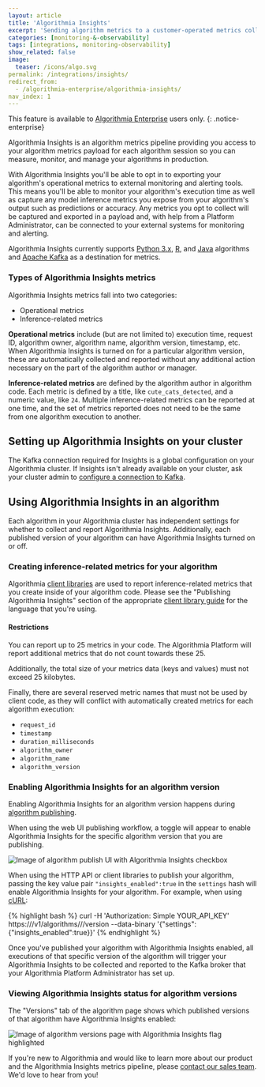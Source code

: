 ```yaml
---
layout: article
title: 'Algorithmia Insights'
excerpt: 'Sending algorithm metrics to a customer-operated metrics collection system'
categories: [monitoring-&-observability]
tags: [integrations, monitoring-observability]
show_related: false
image:
  teaser: /icons/algo.svg
permalink: /integrations/insights/
redirect_from:
  - /algorithmia-enterprise/algorithmia-insights/
nav_index: 1
---
```


This feature is available to [Algorithmia Enterprise](/enterprise) users only.
{: .notice-enterprise}

Algorithmia Insights is an algorithm metrics pipeline providing you access to your algorithm metrics payload for each algorithm session so you can measure, monitor, and manage your algorithms in production.

With Algorithmia Insights you'll be able to opt in to exporting your algorithm's operational metrics to external monitoring and alerting tools. This means you'll be able to monitor your algorithm's execution time as well as capture any model inference metrics you expose from your algorithm's output such as predictions or accuracy. Any metrics you opt to collect will be captured and exported in a payload and, with help from a Platform Administrator, can be connected to your external systems for monitoring and alerting.

Algorithmia Insights currently supports [Python 3.x](../clients/python#publishing-algorithmia-insights), [R](../clients/r#publishing-algorithmia-insights), and [Java](../clients/java#publishing-algorithmia-insights) algorithms and [Apache Kafka](https://kafka.apache.org/) as a destination for metrics.

### Types of Algorithmia Insights metrics

Algorithmia Insights metrics fall into two categories:

- Operational metrics
- Inference-related metrics

**Operational metrics** include (but are not limited to) execution time, request ID, algorithm owner, algorithm name, algorithm version, timestamp, etc. When Algorithmia Insights is turned on for a particular algorithm version, these are automatically collected and reported without any additional action necessary on the part of the algorithm author or manager.

**Inference-related metrics** are defined by the algorithm author in algorithm code. Each metric is defined by a title, like `cute_cats_detected`, and a numeric value, like `24`. Multiple inference-related metrics can be reported at one time, and the set of metrics reported does not need to be the same from one algorithm execution to another.

## Setting up Algorithmia Insights on your cluster

The Kafka connection required for Insights is a global configuration on your Algorithmia cluster. If Insights isn't already available on your cluster, ask your cluster admin to [configure a connection to Kafka](https://training.algorithmia.com/exploring-the-admin-panel/687275).

## Using Algorithmia Insights in an algorithm

Each algorithm in your Algorithmia cluster has independent settings for whether to collect and report Algorithmia Insights. Additionally, each published version of your algorithm can have Algorithmia Insights turned on or off.

### Creating inference-related metrics for your algorithm

Algorithmia [client libraries](../clients) are used to report inference-related metrics that you create inside of your algorithm code. Please see the "Publishing Algorithmia Insights" section of the appropriate [client library guide](../clients) for the language that you're using.

#### Restrictions

You can report up to 25 metrics in your code. The Algorithmia Platform will report additional metrics that do not count towards these 25.

Additionally, the total size of your metrics data (keys and values) must not exceed 25 kilobytes.

Finally, there are several reserved metric names that must not be used by client code, as they will conflict with automatically created metrics for each algorithm execution:

- `request_id`
- `timestamp`
- `duration_milliseconds`
- `algorithm_owner`
- `algorithm_name`
- `algorithm_version`

### Enabling Algorithmia Insights for an algorithm version

Enabling Algorithmia Insights for an algorithm version happens during [algorithm publishing](../algorithm-development/your-first-algo/#publish-your-algorithm).

When using the web UI publishing workflow, a toggle will appear to enable Algorithmia Insights for the specific algorithm version that you are publishing.

![Image of algorithm publish UI with Algorithmia Insights checkbox](/developers/images/algorithmia-enterprise/algorithmia-insights/web-ui-publish.png)

When using the HTTP API or client libraries to publish your algorithm, passing the key value pair `"insights_enabled":true` in the `settings` hash will enable Algorithmia Insights for your algorithm. For example, when using [cURL](../clients/curl):

{% highlight bash %}
curl -H 'Authorization: Simple YOUR_API_KEY' https://<algorithmia-cluster-host>/v1/algorithms/<algorithm-owner>/<algorithm-name>/version --data-binary '{"settings":{"insights_enabled":true}}'
{% endhighlight %}

Once you've published your algorithm with Algorithmia Insights enabled, all executions of that specific version of the algorithm will trigger your Algorithmia Insights to be collected and reported to the Kafka broker that your Algorithmia Platform Administrator has set up.

### Viewing Algorithmia Insights status for algorithm versions

The "Versions" tab of the algorithm page shows which published versions of that algorithm have Algorithmia Insights enabled:

![Image of algorithm versions page with Algorithmia Insights flag highlighted](/developers/images/algorithmia-enterprise/algorithmia-insights/web-ui-versions.png)

If you're new to Algorithmia and would like to learn more about our product and the Algorithmia Insights metrics pipeline, please [contact our sales team](https://info.algorithmia.com/contact-sales). We'd love to hear from you!

